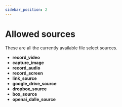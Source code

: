 ```yaml
---
sidebar_position: 2
---
```


# Allowed sources

These are all the currently available file select sources.

- **record_video**
- **capture_image**
- **record_audio**
- **record_screen**
- **link_source**
- **google_drive_source**
- **dropbox_source**
- **box_source**
- **openai_dalle_source**
